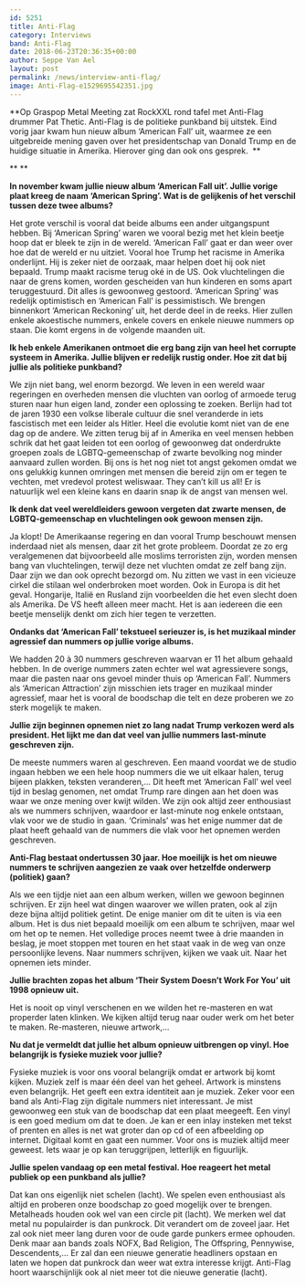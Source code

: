 ```yaml
---
id: 5251
title: Anti-Flag
category: Interviews
band: Anti-Flag
date: 2018-06-23T20:36:35+00:00
author: Seppe Van Ael
layout: post
permalink: /news/interview-anti-flag/
image: Anti-Flag-e1529695542351.jpg
---
```

**Op Graspop Metal Meeting zat RockXXL rond tafel met Anti-Flag drummer Pat Thetic. Anti-Flag is de politieke punkband bij uitstek. Eind vorig jaar kwam hun nieuw album ‘American Fall’ uit, waarmee ze een uitgebreide mening gaven over het presidentschap van Donald Trump en de huidige situatie in Amerika. Hierover ging dan ook ons gesprek.  **

** **

**In november kwam jullie nieuw album ‘American Fall uit’. Jullie vorige plaat kreeg de naam ‘American Spring’. Wat is de gelijkenis of het verschil tussen deze twee albums?**

Het grote verschil is vooral dat beide albums een ander uitgangspunt hebben. Bij ‘American Spring’ waren we vooral bezig met het klein beetje hoop dat er bleek te zijn in de wereld. ‘American Fall’ gaat er dan weer over hoe dat de wereld er nu uitziet. Vooral hoe Trump het racisme in Amerika onderlijnt. Hij is zeker niet de oorzaak, maar helpen doet hij ook niet bepaald. Trump maakt racisme terug oké in de US. Ook vluchtelingen die naar de grens komen, worden gescheiden van hun kinderen en soms apart teruggestuurd. Dit alles is gewoonweg gestoord. ‘American Spring’ was redelijk optimistisch en ‘American Fall’ is pessimistisch. We brengen binnenkort ‘American Reckoning’ uit, het derde deel in de reeks. Hier zullen enkele akoestische nummers, enkele covers en enkele nieuwe nummers op staan. Die komt ergens in de volgende maanden uit.

**Ik heb enkele Amerikanen ontmoet die erg bang zijn van heel het corrupte systeem in Amerika. Jullie blijven er redelijk rustig onder. Hoe zit dat bij jullie als politieke punkband?**

We zijn niet bang, wel enorm bezorgd. We leven in een wereld waar regeringen en overheden mensen die vluchten van oorlog of armoede terug sturen naar hun eigen land, zonder een oplossing te zoeken. Berlijn had tot de jaren 1930 een volkse liberale cultuur die snel veranderde in iets fascistisch met een leider als Hitler. Heel die evolutie komt niet van de ene dag op de andere. We zitten terug bij af in Amerika en veel mensen hebben schrik dat het gaat leiden tot een oorlog of gewoonweg dat onderdrukte groepen zoals de LGBTQ-gemeenschap of zwarte bevolking nog minder aanvaard zullen worden. Bij ons is het nog niet tot angst gekomen omdat we ons gelukkig kunnen omringen met mensen die bereid zijn om er tegen te vechten, met vredevol protest weliswaar. They can’t kill us all! Er is natuurlijk wel een kleine kans en daarin snap ik de angst van mensen wel.

**Ik denk dat veel wereldleiders gewoon vergeten dat zwarte mensen, de LGBTQ-gemeenschap en vluchtelingen ook gewoon mensen zijn.**

Ja klopt! De Amerikaanse regering en dan vooral Trump beschouwt mensen inderdaad niet als mensen, daar zit het grote probleem. Doordat ze zo erg veralgemenen dat bijvoorbeeld alle moslims terroristen zijn, worden mensen bang van vluchtelingen, terwijl deze net vluchten omdat ze zelf bang zijn. Daar zijn we dan ook oprecht bezorgd om. Nu zitten we vast in een vicieuze cirkel die stilaan wel onderbroken moet worden. Ook in Europa is dit het geval. Hongarije, Italië en Rusland zijn voorbeelden die het even slecht doen als Amerika. De VS heeft alleen meer macht. Het is aan iedereen die een beetje menselijk denkt om zich hier tegen te verzetten.

**Ondanks dat ‘American Fall’ tekstueel serieuzer is, is het muzikaal minder agressief dan nummers op jullie vorige albums.**

We hadden 20 à 30 nummers geschreven waarvan er 11 het album gehaald hebben. In de overige nummers zaten echter wel wat agressievere songs, maar die pasten naar ons gevoel minder thuis op ‘American Fall’. Nummers als ‘American Attraction’ zijn misschien iets trager en muzikaal minder agressief, maar het is vooral de boodschap die telt en deze proberen we zo sterk mogelijk te maken.

**Jullie zijn beginnen opnemen niet zo lang nadat Trump verkozen werd als president. Het lijkt me dan dat veel van jullie nummers last-minute geschreven zijn.**

De meeste nummers waren al geschreven. Een maand voordat we de studio ingaan hebben we een hele hoop nummers die we uit elkaar halen, terug bijeen plakken, teksten veranderen,… Dit heeft met ‘American Fall’ wel veel tijd in beslag genomen, net omdat Trump rare dingen aan het doen was waar we onze mening over kwijt wilden. We zijn ook altijd zeer enthousiast als we nummers schrijven, waardoor er last-minute nog enkele ontstaan, vlak voor we de studio in gaan. ‘Criminals’ was het enige nummer dat de plaat heeft gehaald van de nummers die vlak voor het opnemen werden geschreven.

**Anti-Flag bestaat ondertussen 30 jaar. Hoe moeilijk is het om nieuwe nummers te schrijven aangezien ze vaak over hetzelfde onderwerp (politiek) gaan?** 

Als we een tijdje niet aan een album werken, willen we gewoon beginnen schrijven. Er zijn heel wat dingen waarover we willen praten, ook al zijn deze bijna altijd politiek getint. De enige manier om dit te uiten is via een album. Het is dus niet bepaald moeilijk om een album te schrijven, maar wel om het op te nemen. Het volledige proces neemt twee à drie maanden in beslag, je moet stoppen met touren en het staat vaak in de weg van onze persoonlijke levens. Naar nummers schrijven, kijken we vaak uit. Naar het opnemen iets minder.

**Jullie brachten zopas het album ‘Their System Doesn’t Work For You’ uit 1998 opnieuw uit.**

Het is nooit op vinyl verschenen en we wilden het re-masteren en wat properder laten klinken. We kijken altijd terug naar ouder werk om het beter te maken. Re-masteren, nieuwe artwork,…

**Nu dat je vermeldt dat jullie het album opnieuw uitbrengen op vinyl. Hoe belangrijk is fysieke muziek voor jullie?**

Fysieke muziek is voor ons vooral belangrijk omdat er artwork bij komt kijken. Muziek zelf is maar één deel van het geheel. Artwork is minstens even belangrijk. Het geeft een extra identiteit aan je muziek. Zeker voor een band als Anti-Flag zijn digitale nummers niet interessant. Je mist gewoonweg een stuk van de boodschap dat een plaat meegeeft. Een vinyl is een goed medium om dat te doen. Je kan er een inlay insteken met tekst of prenten en alles is net wat groter dan op cd of een afbeelding op internet. Digitaal komt en gaat een nummer. Voor ons is muziek altijd meer geweest. Iets waar je op kan teruggrijpen, letterlijk en figuurlijk.

**Jullie spelen vandaag op een metal festival. Hoe reageert het metal publiek op een punkband als jullie?** 

Dat kan ons eigenlijk niet schelen (lacht). We spelen even enthousiast als altijd en proberen onze boodschap zo goed mogelijk over te brengen. Metalheads houden ook wel van een circle pit (lacht). We merken wel dat metal nu populairder is dan punkrock. Dit verandert om de zoveel jaar. Het zal ook niet meer lang duren voor de oude garde punkers ermee ophouden. Denk maar aan bands zoals NOFX, Bad Religion, The Offspring, Pennywise, Descendents,… Er zal dan een nieuwe generatie headliners opstaan en laten we hopen dat punkrock dan weer wat extra interesse krijgt. Anti-Flag hoort waarschijnlijk ook al niet meer tot die nieuwe generatie (lacht).
